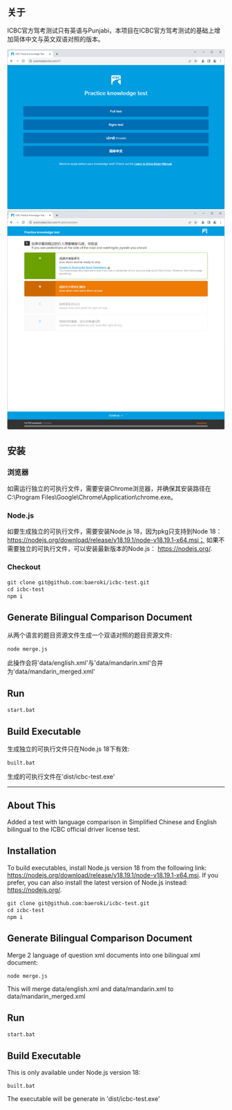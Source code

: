 ## 关于
ICBC官方驾考测试只有英语与Punjabi，本项目在ICBC官方驾考测试的基础上增加简体中文与英文双语对照的版本。

<img src="https://github.com/baeroki/icbc-test/blob/master/screenshots/launch.png?raw=true" alt="Launch" title="Launch" width="600" />

<img src="https://github.com/baeroki/icbc-test/blob/master/screenshots/test.png?raw=true" alt="Test" title="Test" width="600" />

## 安装

### 浏览器
如需运行独立的可执行文件，需要安装Chrome浏览器，并确保其安装路径在C:\Program Files\Google\Chrome\Application\chrome.exe。

### Node.js
如要生成独立的可执行文件，需要安装Node.js 18，因为pkg只支持到Node 18： https://nodejs.org/download/release/v18.19.1/node-v18.19.1-x64.msi； 如果不需要独立的可执行文件，可以安装最新版本的Node.js： https://nodejs.org/.

### Checkout
```
git clone git@github.com:baeroki/icbc-test.git
cd icbc-test
npm i
```

## Generate Bilingual Comparison Document
从两个语言的题目资源文件生成一个双语对照的题目资源文件:
```
node merge.js
```
此操作会将'data/english.xml'与'data/mandarin.xml'合并为'data/mandarin_merged.xml'

## Run
```
start.bat
```

## Build Executable
生成独立的可执行文件只在Node.js 18下有效:
```
built.bat
```
生成的可执行文件在'dist/icbc-test.exe'

---

## About This
Added a test with language comparison in Simplified Chinese and English bilingual to the ICBC official driver license test.

## Installation
To build executables, install Node.js version 18 from the following link: https://nodejs.org/download/release/v18.19.1/node-v18.19.1-x64.msi. If you prefer, you can also install the latest version of Node.js instead: https://nodejs.org/.
```
git clone git@github.com:baeroki/icbc-test.git
cd icbc-test
npm i
```

## Generate Bilingual Comparison Document
Merge 2 language of question xml documents into one bilingual xml document:
```
node merge.js
```
This will merge data/english.xml and data/mandarin.xml to data/mandarin_merged.xml

## Run
```
start.bat
```

## Build Executable
This is only available under Node.js version 18:
```
built.bat
```
The executable will be generate in 'dist/icbc-test.exe'

